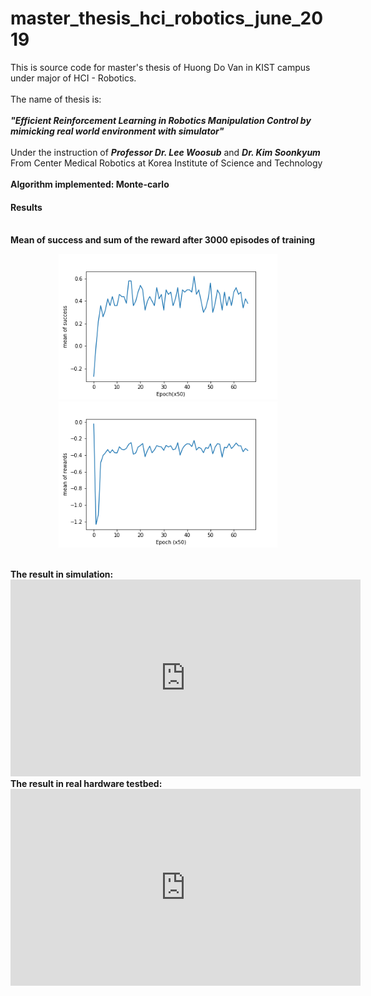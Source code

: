 # master_thesis_hci_robotics_june_2019
This is source code for master's thesis of Huong Do Van in KIST campus under major of HCI - Robotics. <br><br>
The name of thesis is: <br><br><strong><i>"Efficient Reinforcement Learning in Robotics Manipulation Control by mimicking real world environment with simulator"</i></strong>
<br><br>
Under the instruction of <strong><i>Professor Dr. Lee Woosub</i></strong> and <strong><i>Dr. Kim Soonkyum</i></strong> <br>
From Center Medical Robotics at  Korea Institute of Science and Technology <br>
<br>
<strong> Algorithm implemented: Monte-carlo</strong>
<br>
<h4> Results</h4>
<br>
<strong> Mean of success and sum of the reward after 3000 episodes of training</strong><br>
<p align="center">
  <img src="https://github.com/dovanhuong/master_thesis_hci_robotics_june_2019/blob/master/doc/mean_of_success.png" width="350" title="hover text">
  <img src="https://github.com/dovanhuong/master_thesis_hci_robotics_june_2019/blob/master/doc/sum_of_reward.png" width="350" alt="accessibility text">
</p>
<br>
<strong> The result in simulation: </strong>
<br>



<iframe width="560" height="315"
src="https://www.youtube.com/watch?v=HVbtnGaIi-s&feature=youtu.be" 
frameborder="0" 
allow="accelerometer; autoplay; encrypted-media; gyroscope; picture-in-picture" 
allowfullscreen></iframe>
<br>
<strong> The result in real hardware testbed:</strong>
<br>
<iframe width="560" height="315"
src="https://www.youtube.com/watch?v=HdxvACGRTwI&feature=youtu.be" 
frameborder="0" 
allow="accelerometer; autoplay; encrypted-media; gyroscope; picture-in-picture" 
allowfullscreen></iframe>






